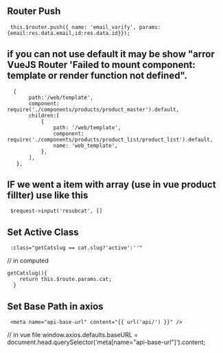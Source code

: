 ## Router Push
 ```
  this.$router.push({ name: 'email_varify', params:{email:res.data.email,id:res.data.id}});
 ```
 
 ## if you can not use default it may be show "arror VueJS Router 'Failed to mount component: template or render function not defined".
 ```
   {
        path:'/web/template',
        component: require('./components/products/product_master').default,
        children:[
            {
                path: '/web/template',
                component: require('./components/products/product_list/product_list').default,
                name: 'web_template',
            },
        ],
    },
 ```
 
 ## IF we went a item with array (use in vue product fillter) use like this
 ```
  $request->input('resubcat', []
 ```
 
 ## Set Active Class
 ```
  :class="getCatslug == cat.slug?'active':''"
 ```
  // in computed
  ```
  getCatslug(){
      return this.$route.params.cat;
    }
  ```
## Set Base Path in axios
 ```
  <meta name="api-base-url" content="{{ url('api/') }}" />
 ```
// in vue file
window.axios.defaults.baseURL = document.head.querySelector('meta[name="api-base-url"]').content;
 
